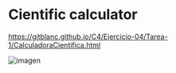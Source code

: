 # Cientific calculator
https://gitblanc.github.io/C4/Ejercicio-04/Tarea-1/CalculadoraCientifica.html

![imagen](https://user-images.githubusercontent.com/87705461/201750852-2c92ac87-6ab8-4cfc-a441-43f724c70e76.png)

